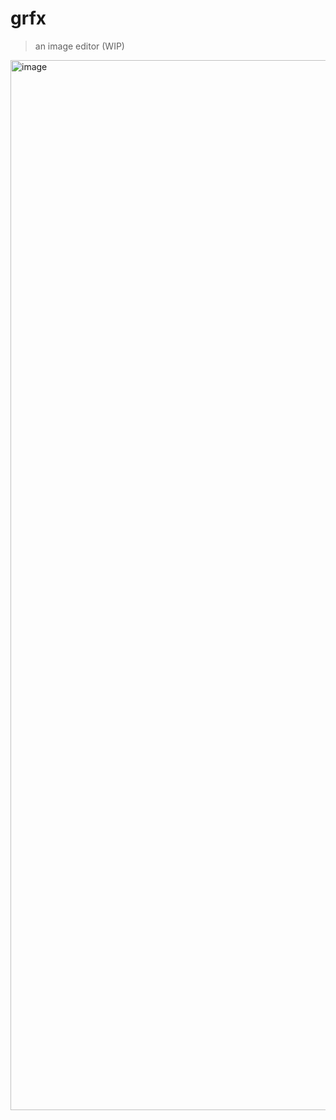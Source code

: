 # grfx

> an image editor (WIP)

<img width="1680" alt="image" src="https://user-images.githubusercontent.com/1816471/188097702-84010147-e040-49b5-8f85-302252346173.png">
